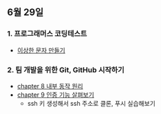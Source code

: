 ## 6월 29일
### 1. 프로그래머스 코딩테스트
- [이상한 문자 만들기](https://github.com/leemyungju9347/Algorithm/blob/master/Level_01/%EC%9D%B4%EC%83%81%ED%95%9C%20%EB%AC%B8%EC%9E%90%20%EB%A7%8C%EB%93%A4%EA%B8%B0.html)

### 2. 팀 개발을 위한 Git, GitHub 시작하기
- [chapter 8 내부 동작 원리](https://github.com/leemyungju9347/TIL/blob/master/Git/%ED%8C%80%20%EA%B0%9C%EB%B0%9C%EC%9D%84%20%EC%9C%84%ED%95%9C%20Git%2C%20GitHub%20%EC%8B%9C%EC%9E%91%ED%95%98%EA%B8%B0/Part02_%EC%A4%91%EA%B8%89_CLI%20%ED%99%98%EA%B2%BD%EC%97%90%EC%84%9C%20%EB%B2%84%EC%A0%84%20%EA%B4%80%EB%A6%AC%20%EC%8B%9C%EC%9E%91%ED%95%98%EA%B8%B0_02.md)
- [chapter 9 인증 기능 살펴보기](https://github.com/leemyungju9347/TIL/blob/master/Git/%ED%8C%80%20%EA%B0%9C%EB%B0%9C%EC%9D%84%20%EC%9C%84%ED%95%9C%20Git%2C%20GitHub%20%EC%8B%9C%EC%9E%91%ED%95%98%EA%B8%B0/Part02_%EC%A4%91%EA%B8%89_CLI%20%ED%99%98%EA%B2%BD%EC%97%90%EC%84%9C%20%EB%B2%84%EC%A0%84%20%EA%B4%80%EB%A6%AC%20%EC%8B%9C%EC%9E%91%ED%95%98%EA%B8%B0_02.md#chapter-9-%EC%9D%B8%EC%A6%9D-%EA%B8%B0%EB%8A%A5-%EC%82%B4%ED%8E%B4%EB%B3%B4%EA%B8%B0)
	- ssh 키 생성해서 ssh 주소로 클론, 푸시 실습해보기

